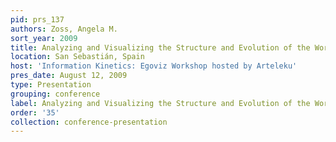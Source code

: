 ```yaml
---
pid: prs_137
authors: Zoss, Angela M.
sort_year: 2009
title: Analyzing and Visualizing the Structure and Evolution of the World Wide Science
location: San Sebastián, Spain
host: 'Information Kinetics: Egoviz Workshop hosted by Arteleku'
pres_date: August 12, 2009
type: Presentation
grouping: conference
label: Analyzing and Visualizing the Structure and Evolution of the World Wide Science
order: '35'
collection: conference-presentation
---
```

